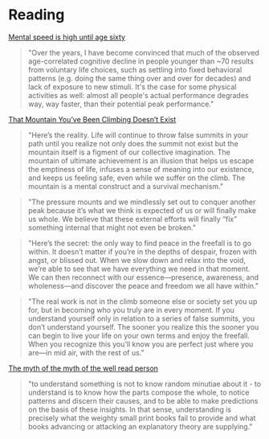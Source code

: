 # Reading

[Mental speed is high until age sixty](https://news.ycombinator.com/item?id=31068388)

> "Over the years, I have become convinced that much of the observed age-correlated cognitive decline in people younger than ~70 results from voluntary life choices, such as settling into fixed behavioral patterns (e.g. doing the same thing over and over for decades) and lack of exposure to new stimuli. It's the case for some physical activities as well: almost all people's actual performance degrades way, way faster, than their potential peak performance."

[That Mountain You’ve Been Climbing Doesn’t Exist](https://www.schlaf.co/mountain/)

> "Here’s the reality. Life will continue to throw false summits in your path until you realize not only does the summit not exist but the mountain itself is a figment of our collective imagination. The mountain of ultimate achievement is an illusion that helps us escape the emptiness of life, infuses a sense of meaning into our existence, and keeps us feeling safe, even while we suffer on the climb. The mountain is a mental construct and a survival mechanism."

> "The pressure mounts and we mindlessly set out to conquer another peak because it’s what we think is expected of us or will finally make us whole. We believe that these external efforts will finally “fix” something internal that might not even be broken."

> "Here’s the secret: the only way to find peace in the freefall is to go within. It doesn’t matter if you’re in the depths of despair, frozen with angst, or blissed out. When we slow down and relax into the void, we’re able to see that we have everything we need in that moment. We can then reconnect with our essence—presence, awareness, and wholeness—and discover the peace and freedom we all have within."

> "The real work is not in the climb someone else or society set you up for, but in becoming who you truly are in every moment. If you understand yourself only in relation to a series of false summits, you don’t understand yourself. The sooner you realize this the sooner you can begin to live your life on your own terms and enjoy the freefall. When you recognize this you’ll know you are perfect just where you are—in mid air, with the rest of us."

[The myth of the myth of the well read person](https://www.dwarkeshpatel.com/p/well-read)

> "to understand something is not to know random minutiae about it - to understand is to know how the parts compose the whole, to notice patterns and discern their causes, and to be able to make predictions on the basis of these insights. In that sense, understanding is precisely what the weighty small print books fail to provide and what books advancing or attacking an explanatory theory are supplying."

